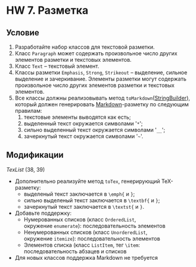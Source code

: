 # HW 7. Разметка
## Условие
1.  Разработайте набор классов для текстовой разметки.
2.  Класс `Paragraph` может содержать произвольное число других элементов разметки и текстовых элементов.
3.  Класс `Text` – текстовый элемент.
4.  Классы разметки `Emphasis`, `Strong`, `Strikeout` – выделение, сильное выделение и зачеркивание. Элементы разметки могут содержать произвольное число других элементов разметки и текстовых элементов.
5.  Все классы должны реализовывать метод `toMarkdown`([StringBuilder](https://docs.oracle.com/en/java/javase/11/docs/api/java.base/java/lang/StringBuilder.html)), который должен генерировать [Markdown](https://ru.wikipedia.org/wiki/Markdown)-разметку по следующим правилам:
    1.  текстовые элементы выводятся как есть;
    2.  выделенный текст окружается символами '`*`';
    3.  сильно выделенный текст окружается символами '`__`';
    4.  зачеркнутый текст окружается символами '`~`'.

## Модификации
_TexList_ (38, 39)
-   Дополнительно реализуйте метод `toTex`, генерирующий TeX-разметку:
    -   выделеный текст заключается в `\emph{` и `}`;
    -   сильно выделеный текст заключается в `\textbf{` и `}`;
    -   зачеркнутый текст заключается в `\textst{` и `}`.
-   Добавьте поддержку:
    -   Нумерованных списков (класс `OrderedList`, окружение `enumerate`): последовательность элементов
    -   Ненумерованных списков (класс `UnorderedList`, окружение `itemize`): последовательность элементов
    -   Элементов списка (класс `ListItem`, тег `\item`: последовательность абзацев и списков
-   Для новых классов поддержка Markdown не требуется